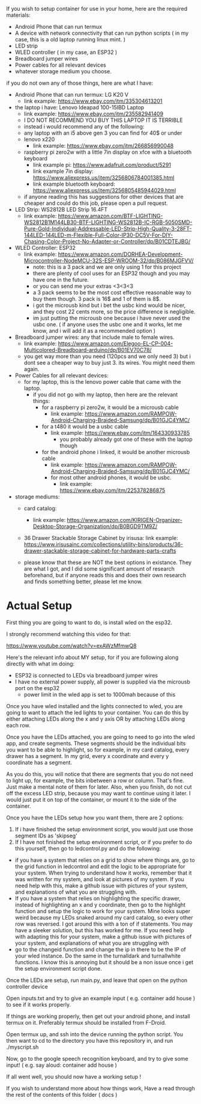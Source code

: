 If you wish to setup container for use in your home, here are the required materials:
  * Android Phone that can run termux
  * A device with network connectivity that can run python scripts ( in my case, this is a old laptop running linux mint. )
  * LED strip
  * WLED controller ( in my case, an ESP32 )
  * Breadboard jumper wires
  * Power cables for all relevant devices 
  * whatever storage medium you choose.

if you do not own any of those things, here are what I have:
  * Android Phone that can run termux: LG K20 V
    * link example: https://www.ebay.com/itm/335304613201
  * the laptop i have: Lenovo Ideapad 100-15IBD Laptop
    * link example: https://www.ebay.com/itm/235582941409
    * I DO NOT RECOMMEND YOU BUY THIS LAPTOP IT IS TERRIBLE
    * instead i would recommend any of the following:
    * any laptop with an i5 above gen 3 you can find for 40$ or under
    * lenovo x220
      * link example: https://www.ebay.com/itm/266856990048   
    * raspberry pi zero2w with a little 7in display on xfce with a bluetooth keyboard 
      * link example pi: https://www.adafruit.com/product/5291
      * link example 7in display: https://www.aliexpress.us/item/3256806784001385.html
      * link example bluetooth keyboard: https://www.aliexpress.us/item/3256805485944029.html
    * if anyone reading this has suggestions for other devices that are cheaper and could do this job, please open a pull request.
  * LED Strip: WS2812B LED Strip 16.4FT
    * link example: https://www.amazon.com/BTF-LIGHTING-WS2812B1M144LB30-BTF-LIGHTING-WS2812B-IC-RGB-5050SMD-Pure-Gold-Individual-Addressable-LED-Strip-High-Quality-3-28FT-144LED-144LED-m-Flexible-Full-Color-IP30-DC5V-For-DIY-Chasing-Color-Project-No-Adapter-or-Controller/dp/B01CDTEJBG/
  * WLED Controller: ESP32
    * link example: https://www.amazon.com/DORHEA-Development-Microcontroller-NodeMCU-32S-ESP-WROOM-32/dp/B086MJGFVV/
      * note: this is a 3 pack and we are only using 1 for this project
      * there are plenty of cool uses for an ESP32 though and you may have one in the future.
      * or you can send me your extras <3<3<3
      * a 3 pack seems to be the most cost effective reasonable way to buy them though. 3 pack is 16$ and 1 of them is 8$.
      * i got the microusb kind but i bet the usbc kind would be nicer, and they cost 22 cents more, so the price difference is negligible.
      * im just putting the microusb one because i have never used the usbc one. ( if anyone uses the usbc one and it works, let me know, and i will add it as a recommended option )
  * Breadboard jumper wires: any that include male to female wires.
      * link example: https://www.amazon.com/Elegoo-EL-CP-004-Multicolored-Breadboard-arduino/dp/B01EV70C78/
      * you get way more than you need (120pcs and we only need 3) but i dont see a cheaper way to buy just 3. its wires. You might need them again. 
  * Power Cables for all relevant devices:
      * for my laptop, this is the lenovo power cable that came with the laptop. 
        * if you did not go with my laptop, then here are the relevant things:
          * for a raspberry pi zero2w, it would be a microusb cable
            * link example: https://www.amazon.com/RAMPOW-Android-Charging-Braided-Samsung/dp/B01GJC4YMC/
          * for a t480 it would be a usbc cable 
            * link example: https://www.ebay.com/itm/164330933785
              * you probably already got one of these with the laptop though
          * for the android phone i linked, it would be another microusb cable
            * link example: https://www.amazon.com/RAMPOW-Android-Charging-Braided-Samsung/dp/B01GJC4YMC/
            * for most other android phones, it would be usbc.
              * link example: https://www.ebay.com/itm/225378286875
* storage mediums:
  * card catalog:
    * link example: https://www.amazon.com/KIRIGEN-Organizer-Desktop-Storage-Organization/dp/B0BGD9TM9Z/

  * 36 Drawer Stackable Storage Cabinet by irisusa: 
    link example: https://www.irisusainc.com/collections/utility-bins/products/36-drawer-stackable-storage-cabinet-for-hardware-parts-crafts

  * please know that these are NOT the best options in existance. They are what I got, and I did some significant amount of research beforehand, but if anyone reads this and does their own research and finds something better, please let me know. 


# Actual Setup

First thing you are going to want to do, is install wled on the esp32.

I strongly recommend watching this video for that: 

https://www.youtube.com/watch?v=exAWzMfmwQ8

Here's the relevant info about MY setup, for if you are following along directly with what im doing:
* ESP32 is connected to LEDs via breadboard jumper wires 
* I have no external power supply, all power is supplied via the microusb port on the esp32 
  * power limit in the wled app is set to 1000mah because of this 

Once you have wled installed and the lights connected to wled, you are going to want to attach the led lights to your container. You can do this by either attaching LEDs along the x and y axis OR by attaching LEDs along each row. 

Once you have the LEDs attached, you are going to need to go into the wled app, and create segments. These segments should be the individual bits you want to be able to highlight, so for example, in my card catalog, every drawer has a segment. In my grid, every x coordinate and every y coordinate has a segment. 

As you do this, you will notice that there are segments that you do not need to light up, for example, the bits inbetween a row or column. That's fine. Just make a mental note of them for later. Also, when you finish, do not cut off the excess LED strip, because you may want to continue using it later. I would just put it on top of the container, or mount it to the side of the container. 

Once you have the LEDs setup how you want them, there are 2 options:
1. If i have finished the setup environment script, you would just use those segment IDs as 'skipseg'
2. If I have not finished the setup environment script, or if you prefer to do this yourself, then go to ledcontrol.py and do the following:
  * if you have a system that relies on a grid to show where things are, go to the grid function in ledcontrol and edit the logic to be appropriate for your system. When trying to understand how it works, remember that it was written for my system, and look at pictures of my system. If you need help with this, make a github issue with pictures of your system, and explanations of what you are struggling with.
  * If you have a system that relies on highlighting the specific drawer, instead of highlighting an x and y coordinate, then go to the highlight function and setup the logic to work for your system. Mine looks super weird because my LEDs snaked around my card catalog, so every other row was reversed. I got around this with a ton of if statements. You may have a sleeker solution, but this has worked for me. If you need help with adapting this for your system, make a github issue with pictures of your system, and explanations of what you are struggling with 
  * go to the changeid function and change the ip in there to be the IP of your wled instance. Do the same in the turnalldark and turnallwhite functions. I know this is annoying but it should be a non issue once i get the setup environment script done. 

Once the LEDs are setup, run main.py, and leave that open on the python controller device

Open inputs.txt and try to give an example input ( e.g. container add house ) to see if it works properly.

If things are working properly, then get out your android phone, and install termux on it. Preferably termux should be installed from F-Droid.

Open termux up, and ssh into the device running the python script. You then want to cd to the directory you have this repository in, and run ./myscript.sh

Now, go to the google speech recognition keyboard, and try to give some input! ( e.g.  say aloud: container add house )

If all went well, you should now have a working setup !

If you wish to understand more about how things work, Have a read through the rest of the contents of this folder ( docs )
